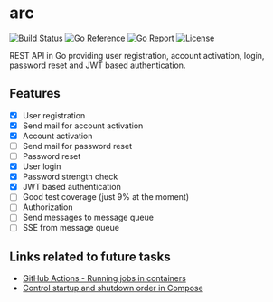 # arc

[![Build Status](https://github.com/ectobit/arc/workflows/build/badge.svg)](https://github.com/ectobit/arc/actions)
[![Go Reference](https://pkg.go.dev/badge/github.com/ectobit/arc.svg)](https://pkg.go.dev/github.com/ectobit/arc)
[![Go Report](https://goreportcard.com/badge/github.com/ectobit/arc)](https://goreportcard.com/report/github.com/ectobit/arc)
[![License](https://img.shields.io/badge/license-BSD--2--Clause--Patent-orange.svg)](https://github.com/ectobit/arc/blob/main/LICENSE)

REST API in Go providing user registration, account activation, login, password reset and JWT based authentication.

## Features

- [x] User registration
- [x] Send mail for account activation
- [x] Account activation
- [ ] Send mail for password reset
- [ ] Password reset
- [x] User login
- [x] Password strength check
- [x] JWT based authentication
- [ ] Good test coverage (just 9% at the moment)
- [ ] Authorization
- [ ] Send messages to message queue
- [ ] SSE from message queue

## Links related to future tasks

- [GitHub Actions - Running jobs in containers](https://docs.github.com/en/actions/using-containerized-services/creating-postgresql-service-containers)
- [Control startup and shutdown order in Compose](https://docs.docker.com/compose/startup-order/)
